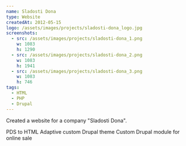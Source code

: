 ```yaml
---
name: Sladosti Dona
type: Website
createdAt: 2012-05-15
logo: /assets/images/projects/sladosti-dona_logo.jpg
screenshots: 
  - src: /assets/images/projects/sladosti-dona_1.png
    w: 1083
    h: 1290
  - src: /assets/images/projects/sladosti-dona_2.png
    w: 1083
    h: 1941
  - src: /assets/images/projects/sladosti-dona_3.png
    w: 1083
    h: 746
tags:
  - HTML
  - PHP 
  - Drupal
---
```


Created a website for a company "Sladosti Dona".

PDS to HTML
Adaptive custom Drupal theme
Custom Drupal module for online sale
